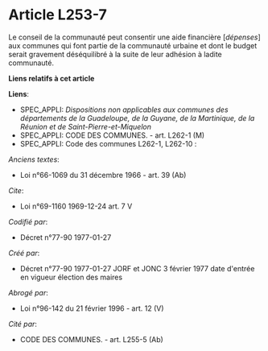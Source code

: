 # Article L253-7

Le conseil de la communauté peut consentir une aide financière [*dépenses*] aux communes qui font partie de la communauté
urbaine et dont le budget serait gravement déséquilibré à la suite de leur adhésion à ladite communauté.

**Liens relatifs à cet article**

**Liens**:

  - SPEC_APPLI: *Dispositions non applicables aux communes des départements de la Guadeloupe, de la Guyane, de la Martinique, de la Réunion et de Saint-Pierre-et-Miquelon*
  - SPEC_APPLI: CODE DES COMMUNES. - art. L262-1 (M)
  - SPEC_APPLI: Code des communes L262-1, L262-10 :

_Anciens textes_:

  - Loi n°66-1069 du 31 décembre 1966 - art. 39 (Ab)

_Cite_:

  - Loi n°69-1160 1969-12-24 art. 7 V

_Codifié par_:

  - Décret n°77-90 1977-01-27

_Créé par_:

  - Décret n°77-90 1977-01-27 JORF et JONC 3 février 1977 date d'entrée en vigueur élection des maires

_Abrogé par_:

  - Loi n°96-142 du 21 février 1996 - art. 12 (V)

_Cité par_:

  - CODE DES COMMUNES. - art. L255-5 (Ab)
